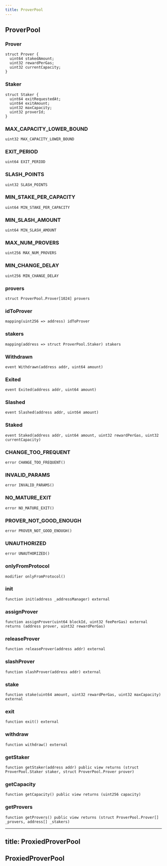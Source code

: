 ```yaml
---
title: ProverPool
---
```


## ProverPool

### Prover

```solidity
struct Prover {
  uint64 stakedAmount;
  uint32 rewardPerGas;
  uint32 currentCapacity;
}
```

### Staker

```solidity
struct Staker {
  uint64 exitRequestedAt;
  uint64 exitAmount;
  uint32 maxCapacity;
  uint32 proverId;
}
```

### MAX_CAPACITY_LOWER_BOUND

```solidity
uint32 MAX_CAPACITY_LOWER_BOUND
```

### EXIT_PERIOD

```solidity
uint64 EXIT_PERIOD
```

### SLASH_POINTS

```solidity
uint32 SLASH_POINTS
```

### MIN_STAKE_PER_CAPACITY

```solidity
uint64 MIN_STAKE_PER_CAPACITY
```

### MIN_SLASH_AMOUNT

```solidity
uint64 MIN_SLASH_AMOUNT
```

### MAX_NUM_PROVERS

```solidity
uint256 MAX_NUM_PROVERS
```

### MIN_CHANGE_DELAY

```solidity
uint256 MIN_CHANGE_DELAY
```

### provers

```solidity
struct ProverPool.Prover[1024] provers
```

### idToProver

```solidity
mapping(uint256 => address) idToProver
```

### stakers

```solidity
mapping(address => struct ProverPool.Staker) stakers
```

### Withdrawn

```solidity
event Withdrawn(address addr, uint64 amount)
```

### Exited

```solidity
event Exited(address addr, uint64 amount)
```

### Slashed

```solidity
event Slashed(address addr, uint64 amount)
```

### Staked

```solidity
event Staked(address addr, uint64 amount, uint32 rewardPerGas, uint32 currentCapacity)
```

### CHANGE_TOO_FREQUENT

```solidity
error CHANGE_TOO_FREQUENT()
```

### INVALID_PARAMS

```solidity
error INVALID_PARAMS()
```

### NO_MATURE_EXIT

```solidity
error NO_MATURE_EXIT()
```

### PROVER_NOT_GOOD_ENOUGH

```solidity
error PROVER_NOT_GOOD_ENOUGH()
```

### UNAUTHORIZED

```solidity
error UNAUTHORIZED()
```

### onlyFromProtocol

```solidity
modifier onlyFromProtocol()
```

### init

```solidity
function init(address _addressManager) external
```

### assignProver

```solidity
function assignProver(uint64 blockId, uint32 feePerGas) external returns (address prover, uint32 rewardPerGas)
```

### releaseProver

```solidity
function releaseProver(address addr) external
```

### slashProver

```solidity
function slashProver(address addr) external
```

### stake

```solidity
function stake(uint64 amount, uint32 rewardPerGas, uint32 maxCapacity) external
```

### exit

```solidity
function exit() external
```

### withdraw

```solidity
function withdraw() external
```

### getStaker

```solidity
function getStaker(address addr) public view returns (struct ProverPool.Staker staker, struct ProverPool.Prover prover)
```

### getCapacity

```solidity
function getCapacity() public view returns (uint256 capacity)
```

### getProvers

```solidity
function getProvers() public view returns (struct ProverPool.Prover[] _provers, address[] _stakers)
```

---

## title: ProxiedProverPool

## ProxiedProverPool
